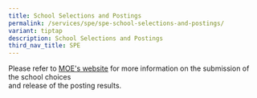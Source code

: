```yaml
---
title: School Selections and Postings
permalink: /services/spe/spe-school-selections-and-postings/
variant: tiptap
description: School Selections and Postings
third_nav_title: SPE
---
```

<p>Please refer to <a href="https://www.moe.gov.sg/returning-singaporeans/secondary/spe/" rel="noopener noreferrer nofollow" target="_blank"><u>MOE's website</u></a> for
more information on the submission of the school choices
<br>and release of the posting results.</p>